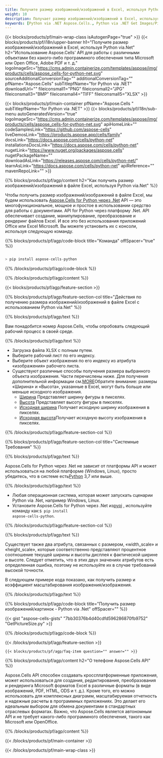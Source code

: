 ```yaml
---
title: Получите размер изображений/изображений в Excel, используя Python via.Net
weight: 10
description: Получает размер изображений/изображений в Excel, используя Aspose.Cells' Python via .Net API без какого-либо программного обеспечения, такого как Microsoft или Open Office, Adobe PDF и т. д.
keywords: [Python via .NET Aspose.Cells., Python via .NET Get Images/Pictures Size In Excel., Python via .NET Obtain Images/Pictures Size In Excel., Python via .NET Access Images/Pictures Size In Excel]
---
```

{{< blocks/products/pf/main-wrap-class isAutogenPage="true" >}}
{{< blocks/products/pf/i18n/upper-banner h1="Получите размер изображений/изображений в Excel, используя Python via.Net" h2="Использование Aspose.Cells\' API для работы с различными объектами без какого-либо программного обеспечения типа Microsoft или Open Office, Adobe PDF и т. д." logoImageSrc="https://cms.admin.containerize.com/templates/aspose/img/products/cells/aspose_cells-for-python-net.svg" sourceAdditionalConversionTag="" additionalConversionTag="" pfName="Aspose.Cells" subTitlepfName="for Python via .NET" downloadUrl="" fileiconsmall1="PNG" fileiconsmall2="JPG" fileiconsmall3="BMP" fileiconsmall4="TIFF" fileiconsmall5="XLSX" >}}

{{< blocks/products/pf/main-container pfName="Aspose.Cells " subTitlepfName="for Python via .NET" >}}
{{< blocks/products/pf/i18n/sub-menu autoGeneratedVersion="true" logoImageSrc="https://cms.admin.containerize.com/templates/aspose/img/products/cells/aspose_cells-for-python-net.svg" apiHomeLink="" codeSamplesLink="https://github.com/aspose-cells" liveDemosLink="https://products.aspose.app/cells/family" docsLink="https://docs.aspose.com/cells/python-net" installationsDocsLink="https://docs.aspose.com/cells/python-net" nugetLink="https://www.nuget.org/packages/aspose.cells" nugetPackageName="" downloadAsLink="https://releases.aspose.com/cells/python-net/" learnAsLink="https://docs.aspose.com/cells/python-net" apiReference="" mavenRepoLink="" >}}

{{% blocks/products/pf/agp/content h2="Как получить размер изображений/изображений в файле Excel, используя Python via.Net" %}}

 Чтобы получить размер изображений/изображений в файле Excel, мы будем использовать
 [Aspose.Cells for Python через .Net](https://pypi.org/project/aspose-cells-python/) 
 API — это многофункциональное, мощное и простое в использовании средство для работы с документами. API for Python через платформу .Net. API обеспечивает создание, манипулирование, преобразование и рендеринг файлов Excel. И все это без использования приложений Office или Excel Microsoft. Вы можете установить их с консоли, используя следующую команду.

{{% blocks/products/pf/agp/code-block title="Команда" offSpacer="true" %}}

```cs

> pip install aspose-cells-python

```

{{% /blocks/products/pf/agp/code-block %}}

{{% /blocks/products/pf/agp/content %}}

{{< blocks/products/pf/agp/feature-section >}}

{{% blocks/products/pf/agp/feature-section-col title="Действия по получению размера изображений/изображений в файле Excel с использованием Python via.Net" %}}

{{% blocks/products/pf/agp/text %}}

Вам понадобится номер Aspose.Cells, чтобы опробовать следующий рабочий процесс в своей среде.

{{% /blocks/products/pf/agp/text %}}

+ Загрузка файла XLSX с полным путем.
+ Выберите рабочий лист по его индексу.
+ Выберите объект изображения по его индексу из атрибута «изображения» рабочего листа.
 + Существуют различные способы получения размера выбранного объекта изображения. Части перечислены ниже. Для получения дополнительной информации см.[MORE](https://reference.aspose.com/cells/python-net/aspose.cells.drawing/picture/)Обратите внимание: размеры «Ширина» и «Высота», указанные в Excel, могут быть больше или меньше исходного изображения.
    + [Ширина](https://reference.aspose.com/cells/python-net/aspose.cells.drawing/picture/width/) Представляет ширину фигуры в пикселях.
    + [Высота](https://reference.aspose.com/cells/python-net/aspose.cells.drawing/picture/height/) Представляет высоту фигуры в пикселях.
    + [Исходная ширина](https://reference.aspose.com/cells/python-net/aspose.cells.drawing/picture/original_width/) Получает исходную ширину изображения в пикселях.
    + [Исходная высота](https://reference.aspose.com/cells/python-net/aspose.cells.drawing/picture/original_height/)Получает исходную высоту изображения в пикселях.
    

{{% /blocks/products/pf/agp/feature-section-col %}}

{{% blocks/products/pf/agp/feature-section-col title="Системные Требования" %}}

{{% blocks/products/pf/agp/text %}}

 Aspose.Cells for Python через .Net не зависит от платформы API и может использоваться на любой платформе (Windows, Linux), просто убедитесь, что в системе есть[Python](https://www.python.org/downloads/) 3,7 или выше.
 
{{% /blocks/products/pf/agp/text %}}

-  Любая операционная система, которая может запускать сценарии Python via .Net, например Windows, Linux.
-  Установите Aspose.Cells for Python через .Net из<a href="https://pypi.org/project/aspose-cells-python/">pypi</a> , используйте команду как:<code>$ pip install aspose-cells-python</code>.

{{% /blocks/products/pf/agp/feature-section-col %}}

{{% blocks/products/pf/agp/text %}}
 
 Существует также два атрибута, связанных с размером, «width_scale» и «height_scale», которые соответственно представляют процентное соотношение текущей ширины и высоты дисплея к фактической ширине и высоте.
 Следует отметить, что в этих двух значениях атрибутов есть определенная ошибка, поэтому не используйте их в случае требований высокой точности.
 
 В следующем примере кода показано, как получить размер и коэффициент масштабирования изображения/изображения.

{{% /blocks/products/pf/agp/text %}}

{{% blocks/products/pf/agp/code-block title="Получить размер изображений/картинок - Python via .Net" offSpacer="" %}}

{{< gist "aspose-cells-gists" "7bb30376b4d40cdfd596286870fb9752" "GetPictureSize.py" >}}

{{% /blocks/products/pf/agp/code-block %}}

{{< /blocks/products/pf/agp/feature-section >}}

    {{< blocks/products/pf/agp/faq-item question="" answer="" >}}
 

<!-- aboutfile Starts -->

{{% blocks/products/pf/agp/content h2="О телефоне Aspose.Cells API" %}}

Aspose.Cells API способен создавать кроссплатформенные приложения, может использоваться для создания, редактирования, преобразования и рендеринга Microsoft форматов Excel в различные форматы (в виде изображений, PDF, HTML, ODS и т. д.). Кроме того, его можно использовать для комплексных диаграмм, масштабируемая отчетность и надежные расчеты в программных приложениях. Это делает его идеальным выбором для обмена документами в стандартных отраслевых форматах. Важно, что Aspose.Cells является автономным API и не требует какого-либо программного обеспечения, такого как Microsoft или OpenOffice.

{{% /blocks/products/pf/agp/content %}}



<!-- aboutfile Ends -->
<!--
{{< blocks/products/pf/agp/other-supported-section title="Other Supported Splitting Formats" subTitle="Using Python via .NET, One can also split large file into chunks of many other file formats including." >}}

{{< blocks/products/pf/agp/other-supported-section-item href="https://products.aspose.com/cells/net/splitter/ods/" name="ODS" description="OpenDocument Spreadsheet File" >}}
{{< blocks/products/pf/agp/other-supported-section-item href="https://products.aspose.com/cells/net/splitter/xls/" name="XLS" description="Excel Binary Format" >}}
{{< blocks/products/pf/agp/other-supported-section-item href="https://products.aspose.com/cells/net/splitter/xlsb/" name="XLSB" description="Binary Excel Workbook File" >}}
{{< blocks/products/pf/agp/other-supported-section-item href="https://products.aspose.com/cells/net/splitter/xlsm/" name="XLSM" description="Spreadsheet File" >}}

{{< /blocks/products/pf/agp/other-supported-section >}}

-->

{{< /blocks/products/pf/main-container >}}
    
{{< /blocks/products/pf/main-wrap-class >}}
